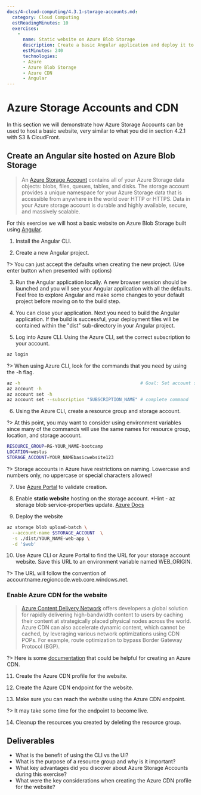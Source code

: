 ```yaml
---
docs/4-cloud-computing/4.3.1-storage-accounts.md:
  category: Cloud Computing
  estReadingMinutes: 10
  exercises:
    -
      name: Static website on Azure Blob Storage
      description: Create a basic Angular application and deploy it to an Azure Blob Storage with an Azure CDN.
      estMinutes: 240
      technologies:
      - Azure
      - Azure Blob Storage
      - Azure CDN
      - Angular
---
```


# Azure Storage Accounts and CDN

In this section we will demonstrate how Azure Storage Accounts can be used to host a basic website, very similar to what you did in section 4.2.1 with S3 & CloudFront.

## Create an Angular site hosted on Azure Blob Storage

> An [Azure Storage Account](https://docs.microsoft.com/en-us/azure/storage/common/storage-account-overview) contains all of your Azure Storage data objects: blobs, files, queues, tables, and disks. The storage account provides a unique namespace for your Azure Storage data that is accessible from anywhere in the world over HTTP or HTTPS. Data in your Azure storage account is durable and highly available, secure, and massively scalable.

For this exercise we will host a basic website on Azure Blob Storage built using [Angular](https://angular.io/docs).

1. Install the Angular CLI.

2. Create a new Angular project.

?> You can just accept the defaults when creating the new project. (Use enter button when presented with options)

3. Run the Angular application locally. A new browser session should be launched and you will see your Angular application with all the defaults. Feel free to explore Angular and make some changes to your default project before moving on to the build step.

4. You can close your application. Next you need to build the Angular application. If the build is successful, your deployment files will be contained within the "dist" sub-directory in your Angular project.

5. Log into Azure CLI. Using the Azure CLI, set the correct subscription to your account.

```bash
az login
```

?> When using Azure CLI, look for the commands that you need by using the -h flag.

```bash
az -h                                             # Goal: Set account subscription
az account -h                                     
az account set -h
az account set --subscription "SUBSCRIPTION_NAME" # complete command
```

6. Using the Azure CLI, create a resource group and storage account.

?> At this point, you may want to consider using environment variables since many of the commands will use the same names for resource group, location, and storage account.

```bash
RESOURCE_GROUP=RG-YOUR_NAME-bootcamp
LOCATION=westus
STORAGE_ACCOUNT=YOUR_NAMEbasicwebsite123
```

?> Storage accounts in Azure have restrictions on naming. Lowercase and numbers only, no uppercase or special characters allowed!

7. Use [Azure Portal](https://portal.azure.com) to validate creation.

8. Enable **static website** hosting on the storage account. *Hint - az storage blob service-properties update. [Azure Docs](https://learn.microsoft.com/en-us/cli/azure/storage/blob/service-properties?view=azure-cli-latest#az-storage-blob-service-properties-update)

9. Deploy the website

```bash
az storage blob upload-batch \
  --account-name $STORAGE_ACCOUNT  \
  -s ./dist/YOUR_NAME-web-app \
  -d '$web'
```

10. Use Azure CLI or Azure Portal to find the URL for your storage account website. Save this URL to an environment variable named WEB_ORIGIN.

?>  The URL will follow the convention of accountname.regioncode.web.core.windows.net.

### Enable Azure CDN for the website

> [Azure Content Delivery Network](https://docs.microsoft.com/en-us/azure/cdn/cdn-overview) offers developers a global solution for rapidly delivering high-bandwidth content to users by caching their content at strategically placed physical nodes across the world. Azure CDN can also accelerate dynamic content, which cannot be cached, by leveraging various network optimizations using CDN POPs. For example, route optimization to bypass Border Gateway Protocol (BGP).

?> Here is some [documentation](https://learn.microsoft.com/en-us/azure/cdn/scripts/cli/cdn-azure-cli-create-endpoint?toc=%2Fazure%2Ffrontdoor%2FTOC.json) that could be helpful for creating an Azure CDN.

11. Create the Azure CDN profile for the website.

12. Create the Azure CDN endpoint for the website.

13. Make sure you can reach the website using the Azure CDN endpoint.

?> It may take some time for the endpoint to become live.

14. Cleanup the resources you created by deleting the resource group.

## Deliverables

- What is the benefit of using the CLI vs the UI?
- What is the purpose of a resource group and why is it important?
- What key advantages did you discover about Azure Storage Accounts during this exercise?
- What were the key considerations when creating the Azure CDN profile for the website?
